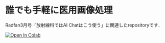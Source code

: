 # 誰でも手軽に医用画像処理
Radfan3月号「放射線科ではAI Chatはこう使う」に関連したrepositoryです．

[![Open In Colab](https://colab.research.google.com/assets/colab-badge.svg)](https://colab.research.google.com/github/Tminor7/image-processing-playground/blob/main/main.ipynb)
